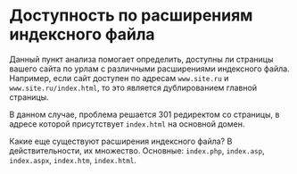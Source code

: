# Доступность по расширениям индексного файла

Данный пункт анализа помогает определить, доступны ли страницы вашего сайта по урлам с различными расширениями индексного файла. Например, если сайт доступен по адресам `www.site.ru` и `www.site.ru/index.html`, то это является дублированием главной страницы.

В данном случае, проблема решается 301 редиректом со страницы, в адресе которой присутствует `index.html` на основной домен.

Какие еще существуют расширения индексного файла? В действительности, их множество. Основные: `index.php`, `index.asp`, `index.aspx`, `index.htm`, `index.html`.
